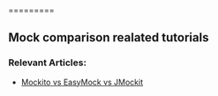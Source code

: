 =========

## Mock comparison realated tutorials


### Relevant Articles: 
- [Mockito vs EasyMock vs JMockit](http://www.baeldung.com/mockito-vs-easymock-vs-jmockit)
